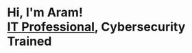 <h1>Hi, I'm Aram! <br/><a href="https://github.com/iyaoyas6304">IT Professional</a>, <a>Cybersecurity Trained</a>
